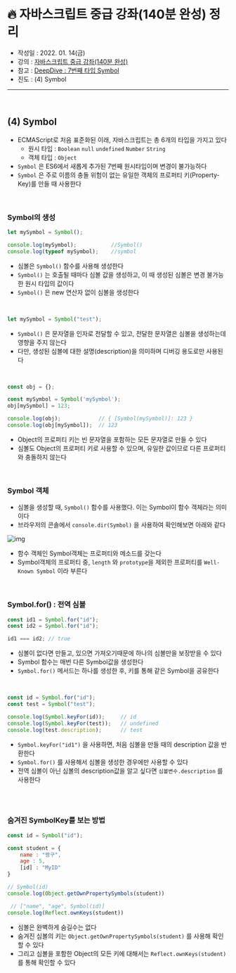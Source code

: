 # 🔥 자바스크립트 중급 강좌(140분 완성) 정리

- 작성일 : 2022. 01. 14(금)
- 강의 : <a href="https://youtu.be/4_WLS9Lj6n4">자바스크립트 중급 강좌(140분 완성)</a>
- 참고 : <a href="https://poiemaweb.com/es6-symbol">DeepDive : 7번째 타입 Symbol</a>
- 진도 : (4) Symbol

<hr>
<br>

## (4) Symbol
- ECMAScript로 처음 표준화된 이래, 자바스크립트는 총 6개의 타입을 가지고 있다
    - 원시 타입 : `Boolean` `null` `undefined` `Number` `String`
    - 객체 타입 : `Object`
- `Symbol` 은 ES6에서 새롭게 추가된 7번째 원시타입이며 변경이 불가능하다
- `Symbol` 은 주로 이름의 충돌 위험이 없는 유일한 객체의 프로퍼티 키(Property-Key)를 만들 때 사용한다

<br>

### Symbol의 생성
```javascript
let mySymbol = Symbol();

console.log(mySymbol);           //Symbol()
console.log(typeof mySymbol);    //symbol 
```
- 심볼은 `Symbol()` 함수를 사용해 생성한다
- `Symbol()` 는 호출될 때마다 심볼 값을 생성하고, 이 때 생성된 심볼은 변경 불가능한 원시 타입의 값이다
- `Symbol()` 은 new 연산자 없이 심볼을 생성한다

<br>

```javascript
let mySymbol = Symbol("test");
```
- `Symbol()` 은 문자열을 인자로 전달할 수 있고, 전달한 문자열은 심볼을 생성하는데 영향을 주지 않는다
- 다만, 생성된 심볼에 대한 설명(description)을 의미하며 디버깅 용도로만 사용된다

<br>

```javascript
const obj = {};

const mySymbol = Symbol('mySymbol');
obj[mySymbol] = 123;

console.log(obj);            // { [Symbol(mySymbol)]: 123 }
console.log(obj[mySymbol]);  // 123
```
- Object의 프로퍼티 키는 빈 문자열을 포함하는 모든 문자열로 만들 수 있다
- 심볼도 Object의 프로퍼티 키로 사용할 수 있으며, 유일한 값이므로 다른 프로퍼티와 충돌하지 않는다

<br>

### Symbol 객체
- 심볼을 생성할 때, `Symbol()` 함수를 사용했다. 이는 Symbol이 함수 객체라는 의미이다
- 브라우저의 콘솔에서 `console.dir(Symbol)` 을 사용하여 확인해보면 아래와 같다

![img](https://s3.us-west-2.amazonaws.com/secure.notion-static.com/24f65bf2-d011-4d3b-8e01-f1e84716caac/Untitled.png?X-Amz-Algorithm=AWS4-HMAC-SHA256&X-Amz-Content-Sha256=UNSIGNED-PAYLOAD&X-Amz-Credential=AKIAT73L2G45EIPT3X45%2F20220114%2Fus-west-2%2Fs3%2Faws4_request&X-Amz-Date=20220114T052614Z&X-Amz-Expires=86400&X-Amz-Signature=c1e45278c11eae42f8e6826c97be91b42588444d670be2b53790251363f8dde9&X-Amz-SignedHeaders=host&response-content-disposition=filename%20%3D%22Untitled.png%22&x-id=GetObject)

- 함수 객체인 Symbol객체는 프로퍼티와 메소드를 갖는다
- Symbol객체의 프로퍼티 중, `length` 와 `prototype`을 제외한 프로퍼티를 `Well-Known Symbol` 이라 부른다

<br>

### Symbol.for() : 전역 심볼
```javascript
const id1 = Symbol.for("id");
const id2 = Symbol.for("id");

id1 === id2; // true
```
- 심볼이 없다면 만들고, 있으면 가져오기때문에 하나의 심볼만을 보장받을 수 있다
- Symbol 함수는 매번 다른 Symbol값을 생성한다
- `Symbol.for()` 메서드는 하나를 생성한 후, 키를 통해 같은 Symbol을 공유한다

<br>

```javascript
const id = Symbol.for("id");
const test = Symbol("test");

console.log(Symbol.keyFor(id));     // id 
console.log(Symbol.keyFor(test));   // undefined
console.log(test.description);      // test
```
- `Symbol.keyFor("id1")` 을 사용하면, 처음 심볼을 만들 때의 description 값을 반환한다
- `Symbol.for()` 를 사용해서 심볼을 생성한 경우에만 사용할 수 있다 
- 전역 심볼이 아닌 심볼의 description값을 알고 싶다면 `심볼변수.description` 를 사용한다 

<br>
<br>

### 숨겨진 SymbolKey를 보는 방법
```javascript
const id = Symbol("id");

const student = {
    name : "짱구",
    age : 5,
    [id] : "MyID"
}

// Symbol(id)
console.log(Object.getOwnPropertySymbols(student)) 

 // ["name", "age", Symbol(id)]
console.log(Reflect.ownKeys(student))
```
- 심볼은 완벽하게 숨길수는 없다
- 숨겨진 심볼의 키는 `Object.getOwnPropertySymbols(student)` 를 사용해 확인할 수 있다
- 그리고 심볼을 포함한 Object의 모든 키에 대해서는 `Reflect.ownKeys(student)`를 통해 확인할 수 있다
